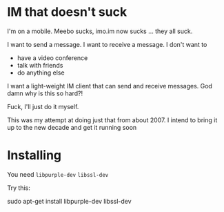# IM that doesn't suck

I'm on a mobile. Meebo sucks, imo.im now sucks ... they all suck.

I want to send a message. I want to receive a message. I don't want to

 * have a video conference
 * talk with friends
 * do anything else

I want a light-weight IM client that can send and receive messages. God damn why is this so hard?!

Fuck, I'll just do it myself.


This was my attempt at doing just that from about 2007.  I intend to bring it up to the new decade
and get it running soon


# Installing

You need `libpurple-dev` `libssl-dev`

Try this:

sudo apt-get install libpurple-dev libssl-dev
